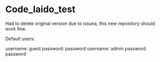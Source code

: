 # Code_Iaido_test
Had to delete original version due to issuea, this new repository should work fine.

Default users:

username: guest password: password
username: admin password: password
